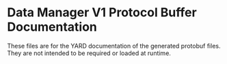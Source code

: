 # Data Manager V1 Protocol Buffer Documentation

These files are for the YARD documentation of the generated protobuf files.
They are not intended to be required or loaded at runtime.
